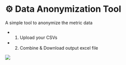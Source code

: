 # ⚙️ Data Anonymization Tool

A simple tool to anonymize the metric data
- 1. Upload your CSVs
- 2. Combine & Download output excel file

![](https://user-images.githubusercontent.com/90363752/201841458-b73eee33-a019-4572-bc27-9958bc05222b.png)


